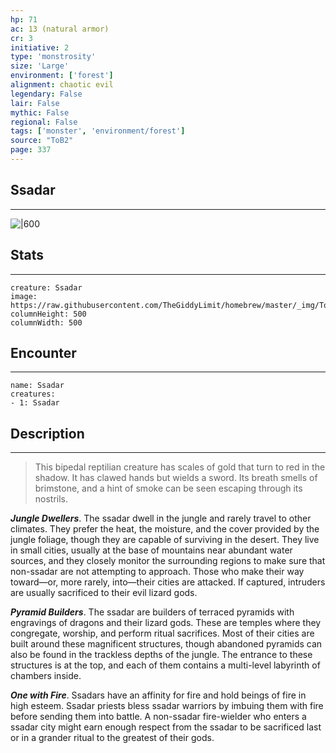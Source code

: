 ```yaml
---
hp: 71
ac: 13 (natural armor)
cr: 3
initiative: 2
type: 'monstrosity'    
size: 'Large'
environment: ['forest']
alignment: chaotic evil
legendary: False
lair: False
mythic: False
regional: False
tags: ['monster', 'environment/forest']
source: "ToB2"
page: 337
---
```


## Ssadar
---

![|600](https://raw.githubusercontent.com/TheGiddyLimit/homebrew/master/_img/ToB2/creature/Ssadar.webp)

## Stats
---

```statblock
creature: Ssadar
image: https://raw.githubusercontent.com/TheGiddyLimit/homebrew/master/_img/ToB2/creature/token/Ssadar%20%28Token%29.png
columnHeight: 500
columnWidth: 500
```

## Encounter
---

```encounter-table
name: Ssadar
creatures:
- 1: Ssadar
```

## Description
---
>This bipedal reptilian creature has scales of gold that turn to red in the shadow. It has clawed hands but wields a sword. Its breath smells of brimstone, and a hint of smoke can be seen escaping through its nostrils.

**_Jungle Dwellers_**. The ssadar dwell in the jungle and rarely travel to other climates. They prefer the heat, the moisture, and the cover provided by the jungle foliage, though they are capable of surviving in the desert. They live in small cities, usually at the base of mountains near abundant water sources, and they closely monitor the surrounding regions to make sure that non-ssadar are not attempting to approach. Those who make their way toward—or, more rarely, into—their cities are attacked. If captured, intruders are usually sacrificed to their evil lizard gods.

**_Pyramid Builders_**. The ssadar are builders of terraced pyramids with engravings of dragons and their lizard gods. These are temples where they congregate, worship, and perform ritual sacrifices. Most of their cities are built around these magnificent structures, though abandoned pyramids can also be found in the trackless depths of the jungle. The entrance to these structures is at the top, and each of them contains a multi-level labyrinth of chambers inside.

**_One with Fire_**. Ssadars have an affinity for fire and hold beings of fire in high esteem. Ssadar priests bless ssadar warriors by imbuing them with fire before sending them into battle. A non-ssadar fire-wielder who enters a ssadar city might earn enough respect from the ssadar to be sacrificed last or in a grander ritual to the greatest of their gods.






